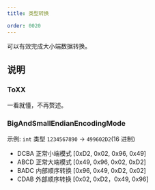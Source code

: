 ```yaml
---
title: 类型转换

order: 0020
---
```


可以有效完成大小端数据转换。

## 说明

### ToXX

一看就懂，不再赘述。

### BigAndSmallEndianEncodingMode

示例: `int` 类型 `1234567890` -> `499602D2`(16 进制)

- DCBA 正常小端模式 [0xD2, 0x02, 0x96, 0x49]
- ABCD 正常大端模式 [0x49, 0x96, 0x02, 0xD2]
- BADC 内部顺序转换 [0x96, 0x49, 0xD2, 0x02]
- CDAB 外部顺序转换 [0x02, 0xD2，0x49, 0x96]
